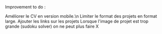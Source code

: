 Improvement to do :

Améliorer le CV en version mobile.\n
Limiter le format des projets en format large.
Ajouter les links sur les projets
Lorsque l'image de projet est trop grande (sudoku solver) on ne peut plus faire X
